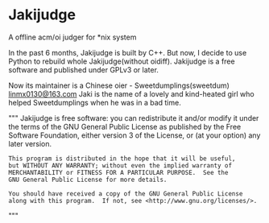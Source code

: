 Jakijudge
=========

A offline acm/oi judger for *nix system

In the past 6 months, Jakijudge is built by C++. But now, I decide to use Python to rebuild whole Jakijudge(without oidiff).
Jakijudge is a free software and published under GPLv3 or later.

Now its maintainer is a Chinese oier - Sweetdumplings(sweetdum) <linmx0130@163.com>
Jaki is the name of a lovely and kind-heated girl who helped Sweetdumplings when he was in a bad time.

"""
    Jakijudge is free software: you can redistribute it and/or modify
    it under the terms of the GNU General Public License as published by
    the Free Software Foundation, either version 3 of the License, or
    (at your option) any later version.

    This program is distributed in the hope that it will be useful,
    but WITHOUT ANY WARRANTY; without even the implied warranty of
    MERCHANTABILITY or FITNESS FOR A PARTICULAR PURPOSE.  See the
    GNU General Public License for more details.

    You should have received a copy of the GNU General Public License
    along with this program.  If not, see <http://www.gnu.org/licenses/>.
"""